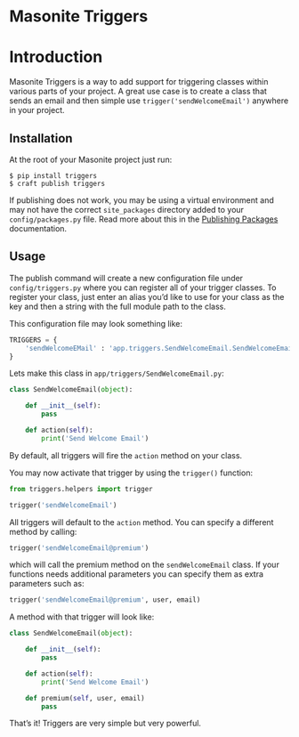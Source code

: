 # Masonite Triggers

# Introduction

Masonite Triggers is a way to add support for triggering classes within various parts of your project. A great use case is to create a class that sends an email and then simple use `trigger('sendWelcomeEmail')` anywhere in your project.

## Installation

At the root of your Masonite project just run:

```
$ pip install triggers
$ craft publish triggers
```

If publishing does not work, you may be using a virtual environment and may not have the correct `site_packages` directory added to your `config/packages.py` file. Read more about this in the [Publishing Packages](/publishing-packages.md) documentation.

## Usage

The publish command will create a new configuration file under `config/triggers.py` where you can register all of your trigger classes.  To register your class, just enter an alias you’d like to use for your class as the key and then a string with the full module path to the class.

This configuration file may look something like:

```python
TRIGGERS = {
    'sendWelcomeEMail' : 'app.triggers.SendWelcomeEmail.SendWelcomeEmail'
}
```

Lets make this class in `app/triggers/SendWelcomeEmail.py`:

```python
class SendWelcomeEmail(object):

    def __init__(self):
        pass

    def action(self):
        print('Send Welcome Email')
```

By default, all triggers will fire the `action` method on your class.

You may now activate that trigger by using the `trigger()` function:

```python
from triggers.helpers import trigger

trigger('sendWelcomeEmail')
```

All triggers will default to the `action` method. You can specify a different method by calling:

```python
trigger('sendWelcomeEmail@premium')
```

which will call the premium method on the `sendWelcomeEmail` class. If your functions needs additional parameters you can specify them as extra parameters such as:

```python
trigger('sendWelcomeEmail@premium', user, email)
```

A method with that trigger will look like:

```python
class SendWelcomeEmail(object):

    def __init__(self):
        pass

    def action(self):
        print('Send Welcome Email')

    def premium(self, user, email)
        pass
```

That’s it! Triggers are very simple but very powerful.